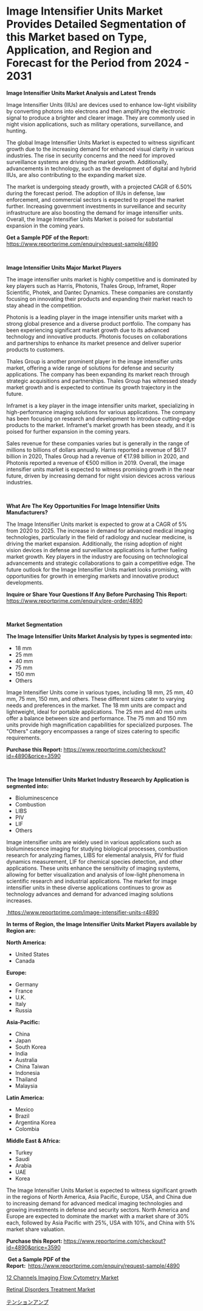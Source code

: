 <p><h1>Image Intensifier Units Market Provides Detailed Segmentation of this Market based on Type, Application, and Region and Forecast for the Period from 2024 - 2031</h1></p><p><strong>Image Intensifier Units Market Analysis and Latest Trends</strong></p>
<p><p>Image Intensifier Units (IIUs) are devices used to enhance low-light visibility by converting photons into electrons and then amplifying the electronic signal to produce a brighter and clearer image. They are commonly used in night vision applications, such as military operations, surveillance, and hunting.</p><p>The global Image Intensifier Units Market is expected to witness significant growth due to the increasing demand for enhanced visual clarity in various industries. The rise in security concerns and the need for improved surveillance systems are driving the market growth. Additionally, advancements in technology, such as the development of digital and hybrid IIUs, are also contributing to the expanding market size.</p><p>The market is undergoing steady growth, with a projected CAGR of 6.50% during the forecast period. The adoption of IIUs in defense, law enforcement, and commercial sectors is expected to propel the market further. Increasing government investments in surveillance and security infrastructure are also boosting the demand for image intensifier units. Overall, the Image Intensifier Units Market is poised for substantial expansion in the coming years.</p></p>
<p><strong>Get a Sample PDF of the Report:&nbsp;</strong> <a href="https://www.reportprime.com/enquiry/request-sample/4890">https://www.reportprime.com/enquiry/request-sample/4890</a></p>
<p>&nbsp;</p>
<p><strong>Image Intensifier Units Major Market Players</strong></p>
<p><p>The image intensifier units market is highly competitive and is dominated by key players such as Harris, Photonis, Thales Group, Inframet, Roper Scientific, Photek, and Dantec Dynamics. These companies are constantly focusing on innovating their products and expanding their market reach to stay ahead in the competition.</p><p>Photonis is a leading player in the image intensifier units market with a strong global presence and a diverse product portfolio. The company has been experiencing significant market growth due to its advanced technology and innovative products. Photonis focuses on collaborations and partnerships to enhance its market presence and deliver superior products to customers.</p><p>Thales Group is another prominent player in the image intensifier units market, offering a wide range of solutions for defense and security applications. The company has been expanding its market reach through strategic acquisitions and partnerships. Thales Group has witnessed steady market growth and is expected to continue its growth trajectory in the future.</p><p>Inframet is a key player in the image intensifier units market, specializing in high-performance imaging solutions for various applications. The company has been focusing on research and development to introduce cutting-edge products to the market. Inframet's market growth has been steady, and it is poised for further expansion in the coming years.</p><p>Sales revenue for these companies varies but is generally in the range of millions to billions of dollars annually. Harris reported a revenue of $6.17 billion in 2020, Thales Group had a revenue of €17.98 billion in 2020, and Photonis reported a revenue of €500 million in 2019. Overall, the image intensifier units market is expected to witness promising growth in the near future, driven by increasing demand for night vision devices across various industries.</p></p>
<p>&nbsp;</p>
<p><strong>What Are The Key Opportunities For Image Intensifier Units Manufacturers?</strong></p>
<p><p>The Image Intensifier Units market is expected to grow at a CAGR of 5% from 2020 to 2025. The increase in demand for advanced medical imaging technologies, particularly in the field of radiology and nuclear medicine, is driving the market expansion. Additionally, the rising adoption of night vision devices in defense and surveillance applications is further fueling market growth. Key players in the industry are focusing on technological advancements and strategic collaborations to gain a competitive edge. The future outlook for the Image Intensifier Units market looks promising, with opportunities for growth in emerging markets and innovative product developments.</p></p>
<p><strong>Inquire or Share Your Questions If Any Before Purchasing This Report:</strong> <a href="https://www.reportprime.com/enquiry/pre-order/4890">https://www.reportprime.com/enquiry/pre-order/4890</a></p>
<p>&nbsp;</p>
<p><strong>Market Segmentation</strong></p>
<p><strong>The Image Intensifier Units Market Analysis by types is segmented into:</strong></p>
<p><ul><li>18 mm</li><li>25 mm</li><li>40 mm</li><li>75 mm</li><li>150 mm</li><li>Others</li></ul></p>
<p><p>Image Intensifier Units come in various types, including 18 mm, 25 mm, 40 mm, 75 mm, 150 mm, and others. These different sizes cater to varying needs and preferences in the market. The 18 mm units are compact and lightweight, ideal for portable applications. The 25 mm and 40 mm units offer a balance between size and performance. The 75 mm and 150 mm units provide high magnification capabilities for specialized purposes. The "Others" category encompasses a range of sizes catering to specific requirements.</p></p>
<p><strong>Purchase this Report:&nbsp;</strong><a href="https://www.reportprime.com/checkout?id=4890&price=3590">https://www.reportprime.com/checkout?id=4890&price=3590</a></p>
<p>&nbsp;</p>
<p><strong>The Image Intensifier Units Market Industry Research by Application is segmented into:</strong></p>
<p><ul><li>Bioluminescence</li><li>Combustion</li><li>LIBS</li><li>PIV</li><li>LIF</li><li>Others</li></ul></p>
<p><p>Image intensifier units are widely used in various applications such as bioluminescence imaging for studying biological processes, combustion research for analyzing flames, LIBS for elemental analysis, PIV for fluid dynamics measurement, LIF for chemical species detection, and other applications. These units enhance the sensitivity of imaging systems, allowing for better visualization and analysis of low-light phenomena in scientific research and industrial applications. The market for image intensifier units in these diverse applications continues to grow as technology advances and demand for advanced imaging solutions increases.</p></p>
<p><a href="https://www.reportprime.com/image-intensifier-units-r4890">&nbsp;https://www.reportprime.com/image-intensifier-units-r4890</a></p>
<p><strong>In terms of Region, the Image Intensifier Units Market Players available by Region are:</strong></p>
<p>
    <p> <strong> North America: </strong>
        <ul>
            <li>United States</li>
            <li>Canada</li>
        </ul>
        </p> 
    <p> <strong> Europe: </strong>
        <ul>
            <li>Germany</li>
            <li>France</li>
            <li>U.K.</li>
            <li>Italy</li>
            <li>Russia</li>
        </ul>
        </p> 
    <p> <strong> Asia-Pacific: </strong>
        <ul>
            <li>China</li>
            <li>Japan</li>
            <li>South Korea</li>
            <li>India</li>
            <li>Australia</li>
            <li>China Taiwan</li>
            <li>Indonesia</li>
            <li>Thailand</li>
            <li>Malaysia</li>
        </ul>
        </p> 
    <p> <strong> Latin America: </strong>
        <ul>
            <li>Mexico</li>
            <li>Brazil</li>
            <li>Argentina Korea</li>
            <li>Colombia</li>
        </ul>
        </p> 
    <p> <strong> Middle East & Africa: </strong>
        <ul>
            <li>Turkey</li>
            <li>Saudi</li>
            <li>Arabia</li>
            <li>UAE</li>
            <li>Korea</li>
        </ul>
    </p>
    </p>
<p><p>The Image Intensifier Units Market is expected to witness significant growth in the regions of North America, Asia Pacific, Europe, USA, and China due to increasing demand for advanced medical imaging technologies and growing investments in defense and security sectors. North America and Europe are expected to dominate the market with a market share of 30% each, followed by Asia Pacific with 25%, USA with 10%, and China with 5% market share valuation.</p></p>
<p><strong>Purchase this Report: </strong><a href="https://www.reportprime.com/checkout?id=4890&price=3590">https://www.reportprime.com/checkout?id=4890&price=3590</a></p>
<p>&nbsp;<strong>Get a Sample PDF of the Report:&nbsp;&nbsp;</strong><a href="https://www.reportprime.com/enquiry/request-sample/4890">https://www.reportprime.com/enquiry/request-sample/4890</a></p>
<p><strong></strong></p>
<p><p><a href="https://issuu.com/reportprime-2/docs/12-channels-imaging-flow-cytometry-market-size-203">12 Channels Imaging Flow Cytometry Market</a></p><p><a href="https://issuu.com/reportprime-2/docs/retinal-disorders-treatment-market-size-2030.pptx">Retinal Disorders Treatment Market</a></p><p><a href="https://github.com/sghwr779811674/Market-Research-Report-List-3/blob/main/170028250026.md">テンションアンプ</a></p></p>